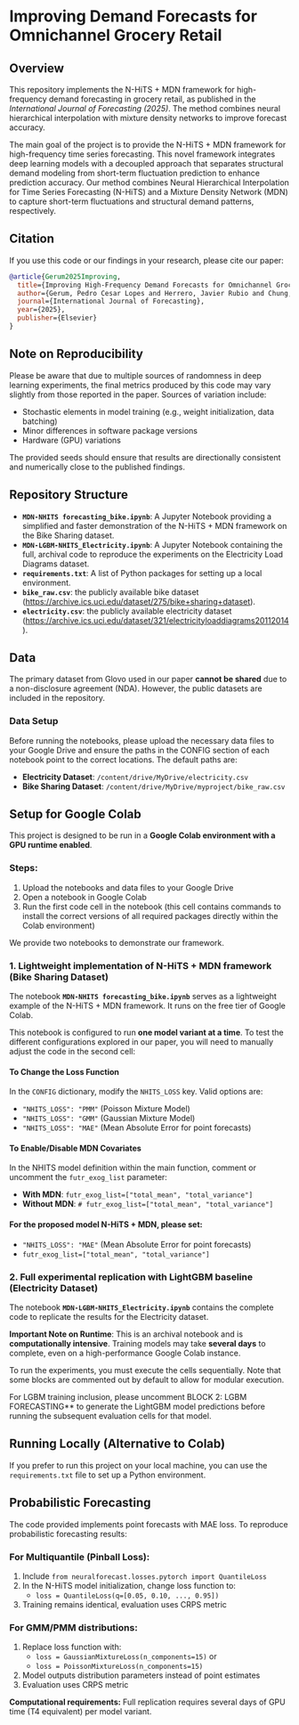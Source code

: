 # Improving Demand Forecasts for Omnichannel Grocery Retail

## Overview
This repository implements the N-HiTS + MDN framework for high-frequency demand forecasting in grocery retail, as published in the *International Journal of Forecasting (2025)*. The method combines neural hierarchical interpolation with mixture density networks to improve forecast accuracy.

The main goal of the project is to provide the N-HiTS + MDN framework for high-frequency time series forecasting. This novel framework integrates deep learning models with a decoupled approach that separates structural demand modeling from short-term fluctuation prediction to enhance prediction accuracy. Our method combines Neural Hierarchical Interpolation for Time Series Forecasting (N-HiTS) and a Mixture Density Network (MDN) to capture short-term fluctuations and structural demand patterns, respectively.

## Citation

If you use this code or our findings in your research, please cite our paper:

```bibtex
@article{Gerum2025Improving,
  title={Improving High-Frequency Demand Forecasts for Omnichannel Grocery Retail},
  author={Gerum, Pedro Cesar Lopes and Herrero, Javier Rubio and Chung, Moonwon and Giaretti, Matteo},
  journal={International Journal of Forecasting},
  year={2025},
  publisher={Elsevier}
}
```

## Note on Reproducibility

Please be aware that due to multiple sources of randomness in deep learning experiments, the final metrics produced by this code may vary slightly from those reported in the paper. Sources of variation include:

- Stochastic elements in model training (e.g., weight initialization, data batching)
- Minor differences in software package versions
- Hardware (GPU) variations

The provided seeds should ensure that results are directionally consistent and numerically close to the published findings.

## Repository Structure

- **`MDN-NHITS forecasting_bike.ipynb`**: A Jupyter Notebook providing a simplified and faster demonstration of the N-HiTS + MDN framework on the Bike Sharing dataset.
- **`MDN-LGBM-NHITS_Electricity.ipynb`**: A Jupyter Notebook containing the full, archival code to reproduce the experiments on the Electricity Load Diagrams dataset.
- **`requirements.txt`**: A list of Python packages for setting up a local environment.
- **`bike_raw.csv`**: the publicly available bike dataset (https://archive.ics.uci.edu/dataset/275/bike+sharing+dataset).
- **`electricity.csv`**: the publicly available electricity dataset (https://archive.ics.uci.edu/dataset/321/electricityloaddiagrams20112014).


## Data

The primary dataset from Glovo used in our paper **cannot be shared** due to a non-disclosure agreement (NDA). However, the public datasets are included in the repository.

### Data Setup

Before running the notebooks, please upload the necessary data files to your Google Drive and ensure the paths in the CONFIG section of each notebook point to the correct locations. The default paths are:

- **Electricity Dataset**: `/content/drive/MyDrive/electricity.csv`
- **Bike Sharing Dataset**: `/content/drive/MyDrive/myproject/bike_raw.csv`

## Setup for Google Colab

This project is designed to be run in a **Google Colab environment with a GPU runtime enabled**.

### Steps:

1. Upload the notebooks and data files to your Google Drive
2. Open a notebook in Google Colab
3. Run the first code cell in the notebook (this cell contains commands to install the correct versions of all required packages directly within the Colab environment)

We provide two notebooks to demonstrate our framework.

### 1. Lightweight implementation of N-HiTS + MDN framework (Bike Sharing Dataset)

The notebook **`MDN-NHITS forecasting_bike.ipynb`** serves as a lightweight example of the N-HiTS + MDN framework. It runs on the free tier of Google Colab.

This notebook is configured to run **one model variant at a time**. To test the different configurations explored in our paper, you will need to manually adjust the code in the second cell:

#### To Change the Loss Function

In the `CONFIG` dictionary, modify the `NHITS_LOSS` key. Valid options are:

- `"NHITS_LOSS": "PMM"` (Poisson Mixture Model)
- `"NHITS_LOSS": "GMM"` (Gaussian Mixture Model)
- `"NHITS_LOSS": "MAE"` (Mean Absolute Error for point forecasts)

#### To Enable/Disable MDN Covariates

In the NHITS model definition within the main function, comment or uncomment the `futr_exog_list` parameter:

- **With MDN**: `futr_exog_list=["total_mean", "total_variance"]`
- **Without MDN**: `# futr_exog_list=["total_mean", "total_variance"]`

#### For the proposed model N-HiTS + MDN, please set:
- `"NHITS_LOSS": "MAE"` (Mean Absolute Error for point forecasts)
- `futr_exog_list=["total_mean", "total_variance"]`


### 2. Full experimental replication with LightGBM baseline (Electricity Dataset)

The notebook **`MDN-LGBM-NHITS_Electricity.ipynb`** contains the complete code to replicate the results for the Electricity dataset.

**Important Note on Runtime**: This is an archival notebook and is **computationally intensive**. Training models may take **several days** to complete, even on a high-performance Google Colab instance.

To run the experiments, you must execute the cells sequentially. Note that some blocks are commented out by default to allow for modular execution.

For LGBM training inclusion, please uncomment BLOCK 2: LGBM FORECASTING** to generate the LightGBM model predictions before running the subsequent evaluation cells for that model.

## Running Locally (Alternative to Colab)

If you prefer to run this project on your local machine, you can use the `requirements.txt` file to set up a Python environment.

## Probabilistic Forecasting

The code provided implements point forecasts with MAE loss. To reproduce probabilistic forecasting results:

### For Multiquantile (Pinball Loss):
1. Include `from neuralforecast.losses.pytorch import QuantileLoss`
1. In the N-HiTS model initialization, change loss function to:
   - `loss = QuantileLoss(q=[0.05, 0.10, ..., 0.95])`
2. Training remains identical, evaluation uses CRPS metric

### For GMM/PMM distributions:
1. Replace loss function with:
   - `loss = GaussianMixtureLoss(n_components=15)` or
   - `loss = PoissonMixtureLoss(n_components=15)`
2. Model outputs distribution parameters instead of point estimates
3. Evaluation uses CRPS metric

**Computational requirements:** Full replication requires several days of GPU time (T4 equivalent) per model variant.


